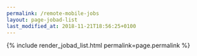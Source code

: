 ```yaml
---
permalink: /remote-mobile-jobs
layout: page-jobad-list
last_modified_at: 2018-11-21T18:56:25+0100
---
```

{% include render_jobad_list.html permalink=page.permalink %}
